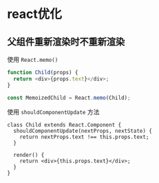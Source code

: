 # react优化

## 父组件重新渲染时不重新渲染

使用 `React.memo()`

```javascript
function Child(props) {
  return <div>{props.text}</div>;
}

const MemoizedChild = React.memo(Child);
```

使用 `shouldComponentUpdate` 方法

```tsx
class Child extends React.Component {
  shouldComponentUpdate(nextProps, nextState) {
    return nextProps.text !== this.props.text;
  }

  render() {
    return <div>{this.props.text}</div>;
  }
}
```

